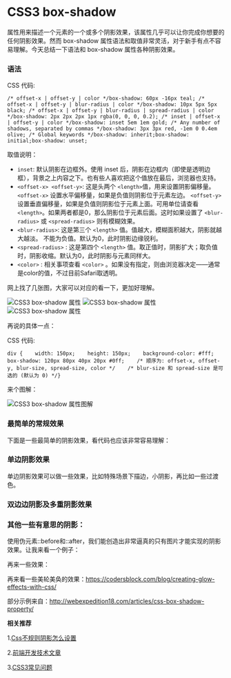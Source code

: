 # CSS3 box-shadow

 属性用来描述一个元素的一个或多个阴影效果，该属性几乎可以让你完成你想要的任何阴影效果。然而 box-shadow 属性语法和取值非常灵活，对于新手有点不容易理解。今天总结一下语法和 box-shadow 属性各种阴影效果。

### 语法

CSS 代码:

```
/* offset-x | offset-y | color */box-shadow: 60px -16px teal; /* offset-x | offset-y | blur-radius | color */box-shadow: 10px 5px 5px black; /* offset-x | offset-y | blur-radius | spread-radius | color */box-shadow: 2px 2px 2px 1px rgba(0, 0, 0, 0.2); /* inset | offset-x | offset-y | color */box-shadow: inset 5em 1em gold; /* Any number of shadows, separated by commas */box-shadow: 3px 3px red, -1em 0 0.4em olive; /* Global keywords */box-shadow: inherit;box-shadow: initial;box-shadow: unset;
```

取值说明：

- `inset`: 默认阴影在边框外。使用 inset 后，阴影在边框内（即使是透明边框），背景之上内容之下。也有些人喜欢把这个值放在最后，浏览器也支持。
- `<offset-x> <offset-y>`: 这是头两个 `<length>`值，用来设置阴影偏移量。`<offset-x>` 设置水平偏移量，如果是负值则阴影位于元素左边。 `<offset-y>` 设置垂直偏移量，如果是负值则阴影位于元素上面。可用单位请查看 `<length>`。如果两者都是0，那么阴影位于元素后面。这时如果设置了 `<blur-radius>` 或 `<spread-radius>` 则有模糊效果。
- `<blur-radius>`: 这是第三个 `<length>` 值。值越大，模糊面积越大，阴影就越大越淡。 不能为负值。默认为0，此时阴影边缘锐利。
- `<spread-radius>` : 这是第四个 `<length>` 值。取正值时，阴影扩大；取负值时，阴影收缩。默认为0，此时阴影与元素同样大。
- `<color>` : 相关事项查看 `<color>` 。如果没有指定，则由浏览器决定——通常是color的值，不过目前Safari取透明。

网上找了几张图，大家可以对应的看一下，更加好理解。

![CSS3 box-shadow 属性](https://www.html.cn/newimg88/2018/07/syntax-1.png)
![CSS3 box-shadow 属性](https://www.html.cn/newimg88/2018/07/syntax-2.png)
![CSS3 box-shadow 属性](https://www.html.cn/newimg88/2018/07/syntax-3.png)

再说的具体一点：

CSS 代码:

```
div {    width: 150px;    height: 150px;    background-color: #fff;        box-shadow: 120px 80px 40px 20px #0ff;    /* 顺序为: offset-x, offset-y, blur-size, spread-size, color */    /* blur-size 和 spread-size 是可选的 (默认为 0) */}
```

来个图解：

![CSS3 box-shadow 属性图解](https://www.html.cn/newimg88/2018/07/box-shadow-diagram.png)

### 最简单的常规效果

下面是一些最简单的阴影效果，看代码也应该非常容易理解：

### 单边阴影效果

单边阴影效果可以做一些效果，比如特殊场景下描边，小阴影，再比如一些过渡色。

### 双边边阴影及多重阴影效果

### 其他一些有意思的阴影：

使用伪元素::before和::after，我们能创造出非常逼真的只有图片才能实现的阴影效果。让我来看一个例子：

再来一些效果：

再来看一些美轮美奂的效果：<https://codersblock.com/blog/creating-glow-effects-with-css/>

部分示例来自：<http://webexpedition18.com/articles/css-box-shadow-property/>

**相关推荐**

1.[Css不规则阴影怎么设置](https://www.html.cn/qa/css3/13128.html)

2.[前端开发技术文章](https://www.html.cn/web/)

3.[CSS3常见问题](https://www.html.cn/qa/css3/)
